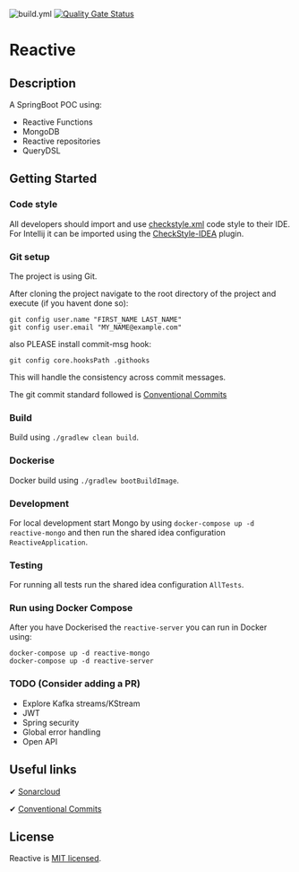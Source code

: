 ![build.yml](https://github.com/kliarist/reactive/actions/workflows/build.yml/badge.svg?branch=main)
[![Quality Gate Status](https://sonarcloud.io/api/project_badges/measure?project=reactive&metric=alert_status)](https://sonarcloud.io/summary/new_code?id=reactive)

# Reactive

## Description
A SpringBoot POC using:
* Reactive Functions
* MongoDB
* Reactive repositories  
* QueryDSL

## Getting Started

### Code style

All developers should import and use [checkstyle.xml](config/checkstyle/checkstyle.xml) code style 
to their IDE. For Intellij it can be imported using the [CheckStyle-IDEA](https://plugins.jetbrains.com/plugin/1065-checkstyle-idea) plugin. 

### Git setup

The project is using Git.

After cloning the project navigate to the root directory of the project and execute (if you havent
done so):

```
git config user.name "FIRST_NAME LAST_NAME"
git config user.email "MY_NAME@example.com"
```

also PLEASE install commit-msg hook:

```
git config core.hooksPath .githooks
```

This will handle the consistency across commit messages. 

The git commit standard followed is [Conventional Commits](https://www.conventionalcommits.org/en/v1.0.0/) 


### Build
Build using `./gradlew clean build`.

### Dockerise  
Docker build using `./gradlew bootBuildImage`.

### Development  
For local development start Mongo by using `docker-compose up -d reactive-mongo` and then run the 
  shared idea configuration `ReactiveApplication`.

### Testing
For running all tests run the shared idea configuration `AllTests`.

### Run using Docker Compose

After you have Dockerised the `reactive-server` you can run in Docker using: 
```
docker-compose up -d reactive-mongo
docker-compose up -d reactive-server
```

### TODO (Consider adding a PR)
* Explore Kafka streams/KStream
* JWT
* Spring security
* Global error handling
* Open API

## Useful links

✔ [Sonarcloud](https://sonarcloud.io/project/overview?id=reactive)

✔ [Conventional Commits](https://www.conventionalcommits.org/en/v1.0.0/)

## License

Reactive is [MIT licensed](LICENSE.md).



